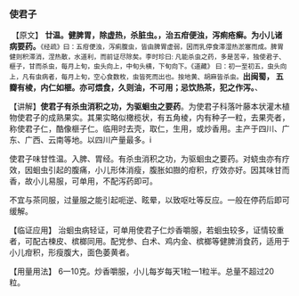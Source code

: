 ### 使君子

​      【原文】   **廿温。健脾胃，除虚热，杀脏虫。，治五疳便浊，泻痢疮癣。为小儿诸病要药。**<small>《经疏》曰：五疳便浊，泻痢腹虫，皆由脾胃虚弱，因而乳停食滞湿热淤塞而成。脾胃健则积滞消，涅热散，水道利，而前证尽除矣。李时珍曰: 凡能杀虫之药，多是苦辛，独使君子、榧子，甘而杀虫，每月上旬，虫头向上，中旬头横，下旬向下。《道藏》 曰：初一至初五，虫头向上，凡有虫病者，每月上旬，空心食数枚，虫皆死而出也。按地黄、胡麻皆杀虫。</small>**出闽蜀， 五瓣有棱，内仁如榧。亦可煨食，久则油，不可用；忌饮热茶，犯之作泻。**、

​     【讲解】**使君子有杀虫消积之功，为驱蛔虫之要药**。为使君子科落叶藤本状灌木植物使君子的成熟果实。其果实略似橄榄状，有五角棱，内有种子一粒，去果壳者，称使君子仁，酷像榧子仁。临用时去壳，取仁，生用，或炒香用。主产于四川、广东、广西、云南等地。以四川产量最多。i

​       使君子味甘性温。入脾、胃经。有杀虫消积之功，为驱蛔虫之要药。对蛲虫亦有疗效，因蛔虫引起的腹痛，小儿形体消瘦，腹胀如臌的疳积，疗效亦好。因其味甘而香，故小儿易服，可单用，不配泻药即可。

​      不宜与茶同服，过量服之能引起呃逆、眩晕，以致呕吐等反应。一般在停药后即可缓解。

   【临证应用】 治蛔虫病轻证，可单用使君子仁炒香嚼服，若蛔虫较多，证情较重者，可配古楝皮、槟榔同用。配党参、白术、鸡内金、槟榔等健脾消食药，适用于小儿疳积，形瘦腹大，面色萎黄者。

   【用量用法】   6一10克。炒香嚼服，小儿每岁每天1粒一1粒半。总量不超过20 粒。
